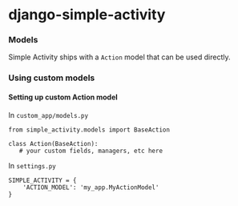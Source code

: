# django-simple-activity

### Models

Simple Activity ships with a `Action` model that can be used directly.


### Using custom models



#### Setting up custom Action model

In `custom_app/models.py`
```
from simple_activity.models import BaseAction

class Action(BaseAction):
   # your custom fields, managers, etc here
```

In `settings.py`
```
SIMPLE_ACTIVITY = {
    'ACTION_MODEL': 'my_app.MyActionModel'
}
```
